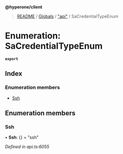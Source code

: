 **@hyperone/client**

> [README](../README.md) / [Globals](../globals.md) / ["api"](../modules/_api_.md) / SaCredentialTypeEnum

# Enumeration: SaCredentialTypeEnum

**`export`** 

## Index

### Enumeration members

* [Ssh](_api_.sacredentialtypeenum.md#ssh)

## Enumeration members

### Ssh

•  **Ssh**: {} = "ssh"

*Defined in api.ts:6055*
